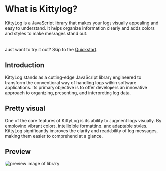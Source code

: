 # What is Kittylog?

KittyLog is a JavaScript library that makes your logs visually appealing and easy to understand. It helps organize information clearly and adds colors and styles to make messages stand out.

<div class="tip custom-block" style="padding-top: 8px">

Just want to try it out? Skip to the [Quickstart](./getting-started).

</div>

## Introduction

KittyLog stands as a cutting-edge JavaScript library engineered to transform the conventional way of handling logs within software applications. Its primary objective is to offer developers an innovative approach to organizing, presenting, and interpreting log data.

## Pretty visual

One of the core features of KittyLog is its ability to augment logs visually. By employing vibrant colors, intelligible formatting, and adaptable styles, KittyLog significantly improves the clarity and readability of log messages, making them easier to comprehend at a glance.

## Preview

<img src="/screenshot.png" alt="preview image of library" style="border-radius: 8px;" />
